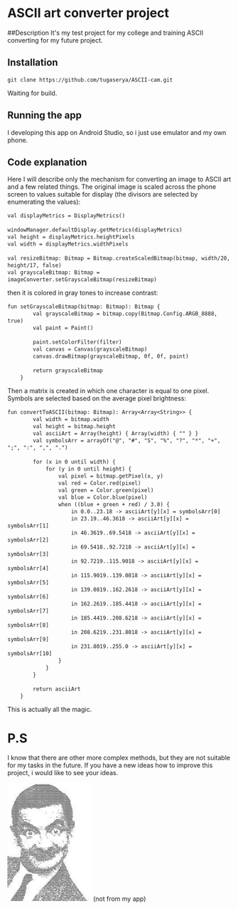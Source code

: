 # ASCII art converter project
##Description
It's my test project for my college and training ASCII converting for my future project.
## Installation
```
git clone https://github.com/tugaserya/ASCII-cam.git
```
Waiting for build.
## Running the app
I developing this app on Android Studio, so i just use emulator and my own phone.
## Code explanation
Here I will describe only the mechanism for converting an image to ASCII art and a few related things.
The original image is scaled across the phone screen to values suitable for display (the divisors are selected by enumerating the values):
```
val displayMetrics = DisplayMetrics()

windowManager.defaultDisplay.getMetrics(displayMetrics)
val height = displayMetrics.heightPixels
val width = displayMetrics.widthPixels

val resizeBitmap: Bitmap = Bitmap.createScaledBitmap(bitmap, width/20, height/17, false)
val grayscaleBitmap: Bitmap = imageConverter.setGrayscaleBitmap(resizeBitmap)
```
then it is colored in gray tones to increase contrast:
```
fun setGrayscaleBitmap(bitmap: Bitmap): Bitmap {
        val grayscaleBitmap = bitmap.copy(Bitmap.Config.ARGB_8888, true)
        val paint = Paint()

        paint.setColorFilter(filter)
        val canvas = Canvas(grayscaleBitmap)
        canvas.drawBitmap(grayscaleBitmap, 0f, 0f, paint)

        return grayscaleBitmap
    }
```
Then a matrix is created in which one character is equal to one pixel. Symbols are selected based on the average pixel brightness:
```
fun convertToASCII(bitmap: Bitmap): Array<Array<String>> {
        val width = bitmap.width
        val height = bitmap.height
        val asciiArt = Array(height) { Array(width) { "" } }
        val symbolsArr = arrayOf("@", "#", "S", "%", "?", "*", "+", ";", ":", ",", ".")

        for (x in 0 until width) {
            for (y in 0 until height) {
                val pixel = bitmap.getPixel(x, y)
                val red = Color.red(pixel)
                val green = Color.green(pixel)
                val blue = Color.blue(pixel)
                when ((blue + green + red) / 3.0) {
                    in 0.0..23.18 -> asciiArt[y][x] = symbolsArr[0]
                    in 23.19..46.3618 -> asciiArt[y][x] = symbolsArr[1]
                    in 46.3619..69.5418 -> asciiArt[y][x] = symbolsArr[2]
                    in 69.5418..92.7218 -> asciiArt[y][x] = symbolsArr[3]
                    in 92.7219..115.9018 -> asciiArt[y][x] = symbolsArr[4]
                    in 115.9019..139.0818 -> asciiArt[y][x] = symbolsArr[5]
                    in 139.0819..162.2618 -> asciiArt[y][x] = symbolsArr[6]
                    in 162.2619..185.4418 -> asciiArt[y][x] = symbolsArr[7]
                    in 185.4419..208.6218 -> asciiArt[y][x] = symbolsArr[8]
                    in 208.6219..231.8018 -> asciiArt[y][x] = symbolsArr[9]
                    in 231.8019..255.0 -> asciiArt[y][x] = symbolsArr[10]
                }
            }
        }

        return asciiArt
    }
```
This is actually all the magic.
# P.S
I know that there are other more complex methods, but they are not suitable for my tasks in the future.
If you have a new ideas how to improve this project, i would like to see your ideas.

![img.png](img.png)
(not from my app)
